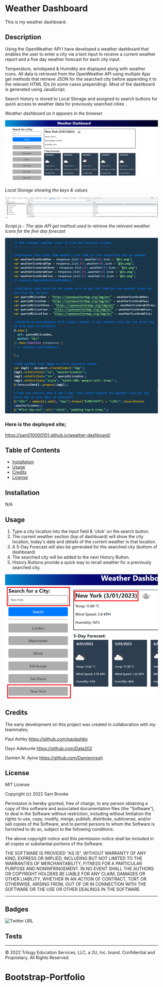 # Weather Dashboard
This is my weather dashboard.

## Description 
Using the OpenWeather API I have developed a weather dashboard that enables the user to enter a city via a text input to receive a current weather report and a five day weather forecast for each city input.

Temperature, windspeed & Humidity are displayed along with weather icons. All data is retrieved from the OpenWeather API using multiple Ajax get methods that retrieve JSON for the searched city before appending it to the relevant HTML IDs (in some cases prepending). Most of the dashboard is generated using JavaScript.

Search history is stored to Local Storage and assigned to search buttons for quick access to weather data for previously searched cities .

<i>Weather dashboard as it appears in the browser</i>

![alt text](assets/images/my-dashboard.png)

<i>Local Storage showing the keys & values</i>

![alt text](assets/images/local-storage.png)

<i>Script.js - The ajax API get method used to retrieve the relevant weather icons for the five day forecast</i>

![alt text](assets/images/add-weather-icons.png)

### Here is the deployed site; 
https://sam010000101.github.io/weather-dashboard/


## Table of Contents

* [Installation](#installation)
* [Usage](#usage)
* [Credits](#credits)
* [License](#license)


## Installation
N/A

## Usage
1. Type a city location into the input field & 'click' on the search button.
2. The current weather section (top of dashboard) will show the city location, today's date and details of the current weather in that location.
3. A 5-Day Forecast will also be generated for the searched city (bottom of dashboard)
4. The searched city will be added to the next History Button.
5. History Buttons provide a quick way to recall weather for a previously searched city.
&nbsp;

![alt text](assets/images/usage.png)


## Credits
The early development on this project was created in collaboration with my teammates;

 Paul Ashby https://github.com/paulashby
 
 Dayo Adekunle https://github.com/Data202

 Damien N. Ayine https://github.com/Damiennsoh

## License

MIT License

Copyright (c) 2022 Sam Brooke

Permission is hereby granted, free of charge, to any person obtaining a copy
of this software and associated documentation files (the "Software"), to deal
in the Software without restriction, including without limitation the rights
to use, copy, modify, merge, publish, distribute, sublicense, and/or sell
copies of the Software, and to permit persons to whom the Software is
furnished to do so, subject to the following conditions:

The above copyright notice and this permission notice shall be included in all
copies or substantial portions of the Software.

THE SOFTWARE IS PROVIDED "AS IS", WITHOUT WARRANTY OF ANY KIND, EXPRESS OR
IMPLIED, INCLUDING BUT NOT LIMITED TO THE WARRANTIES OF MERCHANTABILITY,
FITNESS FOR A PARTICULAR PURPOSE AND NONINFRINGEMENT. IN NO EVENT SHALL THE
AUTHORS OR COPYRIGHT HOLDERS BE LIABLE FOR ANY CLAIM, DAMAGES OR OTHER
LIABILITY, WHETHER IN AN ACTION OF CONTRACT, TORT OR OTHERWISE, ARISING FROM,
OUT OF OR IN CONNECTION WITH THE SOFTWARE OR THE USE OR OTHER DEALINGS IN THE
SOFTWARE


---

## Badges

![Twitter URL](https://img.shields.io/twitter/url?style=social&url=https%3A%2F%2Ftwitter.com%2FSam100_0010)

## Tests

---

© 2022 Trilogy Education Services, LLC, a 2U, Inc. brand. Confidential and Proprietary. All Rights Reserved.
# Bootstrap-Portfolio
